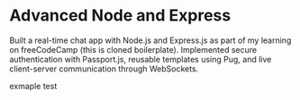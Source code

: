 # Advanced Node and Express

Built a real-time chat app with Node.js and Express.js as part of my learning on freeCodeCamp (this is cloned boilerplate). Implemented secure authentication with Passport.js, reusable templates using Pug, and live client-server communication through WebSockets.
 

 exmaple test